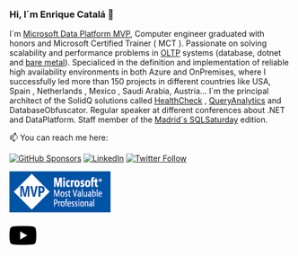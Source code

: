 ### Hi, I´m Enrique Catalá 👋 

I´m [Microsoft Data Platform MVP](http://mvp.microsoft.com/es-es/mvp/Enrique%20Catala-5000312),  Computer engineer graduated with honors and Microsoft Certified Trainer ( MCT ). Passionate on solving scalability and performance problems in [OLTP](https://es.wikipedia.org/wiki/OLTP) systems (database, dotnet and [bare metal](https://en.wikipedia.org/wiki/Bare_machine)). Specialiced in the definition and implementation of reliable high availability environments in both Azure and OnPremises, where I successfully led more than 150 projects in different countries like USA, Spain , Netherlands , Mexico , Saudi Arabia, Austria... I´m the principal architect of the SolidQ solutions called [HealthCheck](http://www.solidq.com/wp-content/uploads/2016/10/healthcheck_ES_v4_ES_l.pdf) , [QueryAnalytics](https://powerbi.microsoft.com/es-es/partner-showcase/solidq-solidq-tsql-query-analytics-en/) and DatabaseObfuscator. Regular speaker at different conferences about .NET and DataPlatform. Staff member of the [Madrid´s SQLSaturday](https://www.sqlsaturday.com/904/EventHome.aspx) edition.

📫 You can reach me here:
<div>

<a href="https://github.com/sponsors/enriquecatala"><img src="https://img.shields.io/badge/GitHub_Sponsors--_.svg?style=flat&logo=github&logoColor=EA4AAA" alt="GitHub Sponsors"></a>
<a href="https://www.linkedin.com/in/enriquecatala"><img src="https://img.shields.io/badge/LinkedIn--_.svg?style=flat&logo=linkedin" alt="LinkedIn"></a>
<a href="https://twitter.com/enriquecatala"><img alt="Twitter Follow" src="https://img.shields.io/twitter/follow/enriquecatala?label=twitter&style=flat" alt="Twitter"></a>

</div>

[![MVP](/img/MVP_Logo_horizontal.png)](https://mvp.microsoft.com/es-es/PublicProfile/5000312?fullName=Enrique%20Catala)


<a href="https://youtube.com/enriquecatala"><img src="https://raw.githubusercontent.com/enriquecatala/enriquecatala/master/img/youtube.svg" alt="Canal de Enrique Catalá"></a>


<!--

<script src="https://apis.google.com/js/platform.js"></script> 
<div class="g-ytsubscribe" data-channelid="UCYboHnN6tvFfHqPWZWY82AQ" data-layout="default" data-count="default"></div>

**enriquecatala/enriquecatala** is a ✨ _special_ ✨ repository because its `README.md` (this file) appears on your GitHub profile.

Here are some ideas to get you started:

- 🔭 I’m currently working on ...
- 🌱 I’m currently learning ...
- 👯 I’m looking to collaborate on ...
- 🤔 I’m looking for help with ...
- 💬 Ask me about ...

- 😄 Pronouns: ...
- ⚡ Fun fact: ...
-->
